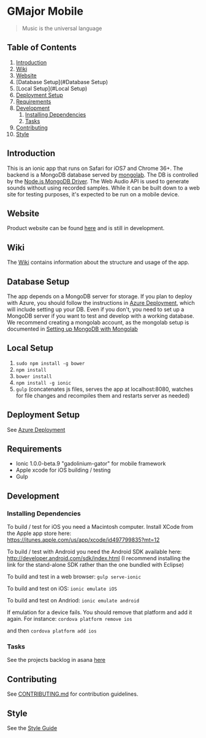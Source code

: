 # GMajor Mobile

> Music is the universal language

## Table of Contents
1. [Introduction](#Introduction)
1. [Wiki](#Wiki)
1. [Website](#Website)
1. [Database Setup](#Database Setup)
1. [Local Setup](#Local Setup)
1. [Deployment Setup](#Deployment)
1. [Requirements](#Requirements)
1. [Development](#development)
    1. [Installing Dependencies](#installing-dependencies)
    1. [Tasks](#tasks)
1. [Contributing](#contributing)
1. [Style](#Style)


## Introduction
This is an ionic app that runs on Safari for iOS7 and Chrome 36+. The backend is a 
MongoDB database served by [mongolab](https://mongolab.com/). The DB is controlled by the [Node.js MongoDB Driver](http://docs.mongodb.org/ecosystem/drivers/node-js/). The Web Audio API is used to generate sounds without using recorded samples. While it can be built down to a web site for testing purposes, it's expected to be run on a mobile device. 

## Website
Product website can be found [here](http://gmajr.github.io) and is still in development.  

## Wiki
The [Wiki](https://github.com/gMajr/gMajorMobile/wiki) contains information about the structure and usage of the app. 


## Database Setup
The app depends on a MongoDB server for storage. If you plan to deploy with Azure, you should follow the instructions in [Azure Deployment](https://github.com/gMajr/gMajorMobile/wiki/Azure-Deployment), which will include setting up your DB. Even if you don't, you need to set up a MongoDB server if you want to test and develop with a working database. We recommend creating a mongolab account, as the mongolab setup is documented in [Setting up MongoDB with Mongolab](https://github.com/gMajr/gMajorMobile/wiki/Setting-up-MongoDB-with-Mongolab)

## Local Setup
1. `sudo npm install -g bower`
1. `npm install`
1. `bower install`
1. `npm install -g ionic`
1. `gulp` (concatenates js files, serves the app at localhost:8080, watches for file changes and recompiles them and restarts server as needed)

## Deployment Setup
See [Azure Deployment](https://github.com/gMajr/gMajorMobile/wiki/Azure-Deployment)


## Requirements

- Ionic 1.0.0-beta.9 "gadolinium-gator" for mobile framework
- Apple xcode for iOS building / testing
- Gulp

## Development

### Installing Dependencies

To build / test for iOS you need a Macintosh computer.
Install XCode from the Apple app store here: https://itunes.apple.com/us/app/xcode/id497799835?mt=12

To build / test with Android you need the Android SDK available here:
http://developer.android.com/sdk/index.html
(I recommend installing the link for the stand-alone SDK rather than the one bundled with Eclipse)

To build and test in a web browser:
`gulp serve-ionic`

To build and test on iOS:
`ionic emulate iOS`

To build and test on Andriod:
`ionic emulate android`

If emulation for a device fails. You should remove that platform and add it again. For instance:
`cordova platform remove ios`

and then 
`cordova platform add ios`

### Tasks

See the projects backlog in asana [here](https://app.asana.com/0/14549969807992/14549969807992)

## Contributing

See [CONTRIBUTING.md](CONTRIBUTING.md) for contribution guidelines.

## Style
See the [Style Guide](https://github.com/gMajr/gMajorMobile/wiki/Style-Guide)
